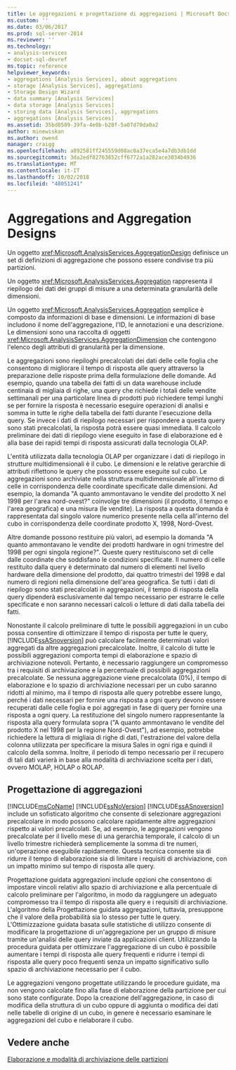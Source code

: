 ```yaml
---
title: Le aggregazioni e progettazione di aggregazioni | Microsoft Docs
ms.custom: ''
ms.date: 03/06/2017
ms.prod: sql-server-2014
ms.reviewer: ''
ms.technology:
- analysis-services
- docset-sql-devref
ms.topic: reference
helpviewer_keywords:
- aggregations [Analysis Services], about aggregations
- storage [Analysis Services], aggregations
- Storage Design Wizard
- data summary [Analysis Services]
- data storage [Analysis Services]
- storing data [Analysis Services], aggregations
- aggregations [Analysis Services]
ms.assetid: 35bd8589-39fa-4e0b-b28f-5a07d70da0a2
author: minewiskan
ms.author: owend
manager: craigg
ms.openlocfilehash: a892581ff245559d08ac0a37eca5e4a7db3db1dd
ms.sourcegitcommit: 3da2edf82763852cff6772a1a282ace3034b4936
ms.translationtype: MT
ms.contentlocale: it-IT
ms.lasthandoff: 10/02/2018
ms.locfileid: "48051241"
---
```

# <a name="aggregations-and-aggregation-designs"></a>Aggregations and Aggregation Designs
  Un oggetto <xref:Microsoft.AnalysisServices.AggregationDesign> definisce un set di definizioni di aggregazione che possono essere condivise tra più partizioni.  
  
 Un oggetto <xref:Microsoft.AnalysisServices.Aggregation> rappresenta il riepilogo dei dati dei gruppi di misure a una determinata granularità delle dimensioni.  
  
 Un oggetto <xref:Microsoft.AnalysisServices.Aggregation> semplice è composto da informazioni di base e dimensioni. Le informazioni di base includono il nome dell'aggregazione, l'ID, le annotazioni e una descrizione. Le dimensioni sono una raccolta di oggetti <xref:Microsoft.AnalysisServices.AggregationDimension> che contengono l'elenco degli attributi di granularità per la dimensione.  
  
 Le aggregazioni sono riepiloghi precalcolati dei dati delle celle foglia che consentono di migliorare il tempo di risposta alle query attraverso la preparazione delle risposte prima della formulazione delle domande. Ad esempio, quando una tabella dei fatti di un data warehouse include centinaia di migliaia di righe, una query che richiede i totali delle vendite settimanali per una particolare linea di prodotti può richiedere tempi lunghi se per fornire la risposta è necessario eseguire operazioni di analisi e somma in tutte le righe della tabella dei fatti durante l'esecuzione della query. Se invece i dati di riepilogo necessari per rispondere a questa query sono stati precalcolati, la risposta potrà essere quasi immediata. Il calcolo preliminare dei dati di riepilogo viene eseguito in fase di elaborazione ed è alla base dei rapidi tempi di risposta assicurati dalla tecnologia OLAP.  
  
 L'entità utilizzata dalla tecnologia OLAP per organizzare i dati di riepilogo in strutture multidimensionali è il cubo. Le dimensioni e le relative gerarchie di attributi riflettono le query che possono essere eseguite sul cubo. Le aggregazioni sono archiviate nella struttura multidimensionale all'interno di celle in corrispondenza delle coordinate specificate dalle dimensioni. Ad esempio, la domanda "A quanto ammontavano le vendite del prodotto X nel 1998 per l'area nord-ovest?" coinvolge tre dimensioni (il prodotto, il tempo e l'area geografica) e una misura (le vendite). La risposta a questa domanda è rappresentata dal singolo valore numerico presente nella cella all'interno del cubo in corrispondenza delle coordinate prodotto X, 1998, Nord-Ovest.  
  
 Altre domande possono restituire più valori, ad esempio la domanda "A quanto ammontavano le vendite dei prodotti hardware in ogni trimestre del 1998 per ogni singola regione?". Queste query restituiscono set di celle dalle coordinate che soddisfano le condizioni specificate. Il numero di celle restituito dalla query è determinato dal numero di elementi nel livello hardware della dimensione del prodotto, dai quattro trimestri del 1998 e dal numero di regioni nella dimensione dell'area geografica. Se tutti i dati di riepilogo sono stati precalcolati in aggregazioni, il tempo di risposta della query dipenderà esclusivamente dal tempo necessario per estrarre le celle specificate e non saranno necessari calcoli o letture di dati dalla tabella dei fatti.  
  
 Nonostante il calcolo preliminare di tutte le possibili aggregazioni in un cubo possa consentire di ottimizzare il tempo di risposta per tutte le query, [!INCLUDE[ssASnoversion](../../includes/ssasnoversion-md.md)] può calcolare facilmente determinati valori aggregati da altre aggregazioni precalcolate. Inoltre, il calcolo di tutte le possibili aggregazioni comporta tempi di elaborazione e spazio di archiviazione notevoli. Pertanto, è necessario raggiungere un compromesso tra i requisiti di archiviazione e la percentuale di possibili aggregazioni precalcolate. Se nessuna aggregazione viene precalcolata (0%), il tempo di elaborazione e lo spazio di archiviazione necessari per un cubo saranno ridotti al minimo, ma il tempo di risposta alle query potrebbe essere lungo, perché i dati necessari per fornire una risposta a ogni query devono essere recuperati dalle celle foglia e poi aggregati in fase di query per fornire una risposta a ogni query. La restituzione del singolo numero rappresentante la risposta alla query formulata sopra ("A quanto ammontavano le vendite del prodotto X nel 1998 per la regione Nord-Ovest"), ad esempio, potrebbe richiedere la lettura di migliaia di righe di dati, l'estrazione del valore della colonna utilizzata per specificare la misura Sales in ogni riga e quindi il calcolo della somma. Inoltre, il periodo di tempo necessario per il recupero di tali dati varierà in base alla modalità di archiviazione scelta per i dati, ovvero MOLAP, HOLAP o ROLAP.  
  
## <a name="designing-aggregations"></a>Progettazione di aggregazioni  
 [!INCLUDE[msCoName](../../includes/msconame-md.md)] [!INCLUDE[ssNoVersion](../../includes/ssnoversion-md.md)] [!INCLUDE[ssASnoversion](../../includes/ssasnoversion-md.md)] include un sofisticato algoritmo che consente di selezionare aggregazioni precalcolare in modo possono calcolare rapidamente altre aggregazioni rispetto ai valori precalcolati. Se, ad esempio, le aggregazioni vengono precalcolate per il livello mese di una gerarchia temporale, il calcolo di un livello trimestre richiederà semplicemente la somma di tre numeri, un'operazione eseguibile rapidamente. Questa tecnica consente sia di ridurre il tempo di elaborazione sia di limitare i requisiti di archiviazione, con un impatto minimo sul tempo di risposta alle query.  
  
 Progettazione guidata aggregazioni include opzioni che consentono di impostare vincoli relativi allo spazio di archiviazione e alla percentuale di calcolo preliminare per l'algoritmo, in modo da raggiungere un adeguato compromesso tra il tempo di risposta alle query e i requisiti di archiviazione. L'algoritmo della Progettazione guidata aggregazioni, tuttavia, presuppone che il valore della probabilità sia lo stesso per tutte le query. L'Ottimizzazione guidata basata sulle statistiche di utilizzo consente di modificare la progettazione di un'aggregazione per un gruppo di misure tramite un'analisi delle query inviate da applicazioni client. Utilizzando la procedura guidata per ottimizzare l'aggregazione di un cubo è possibile aumentare i tempi di risposta alle query frequenti e ridurre i tempi di risposta alle query poco frequenti senza un impatto significativo sullo spazio di archiviazione necessario per il cubo.  
  
 Le aggregazioni vengono progettate utilizzando le procedure guidate, ma non vengono calcolate fino alla fase di elaborazione della partizione per cui sono state configurate. Dopo la creazione dell'aggregazione, in caso di modifica della struttura di un cubo oppure di aggiunta o modifica dei dati nelle tabelle di origine di un cubo, in genere è necessario esaminare le aggregazioni del cubo e rielaborare il cubo.  
  
## <a name="see-also"></a>Vedere anche  
 [Elaborazione e modalità di archiviazione delle partizioni](partitions-partition-storage-modes-and-processing.md)  
  
  
